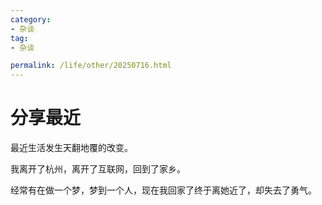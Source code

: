 ```yaml
---
category:
- 杂谈
tag:
- 杂谈

permalink: /life/other/20250716.html
---
```


# 分享最近
最近生活发生天翻地覆的改变。

我离开了杭州，离开了互联网，回到了家乡。

经常有在做一个梦，梦到一个人，现在我回家了终于离她近了，却失去了勇气。



